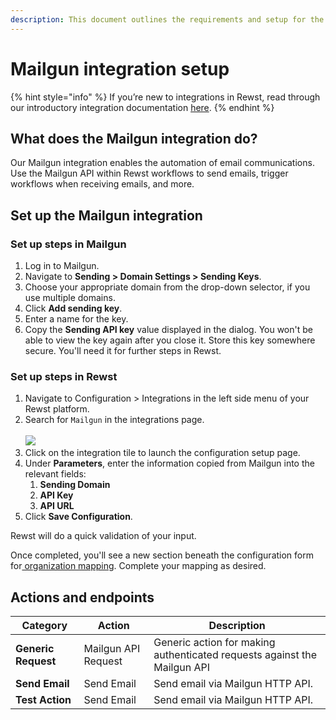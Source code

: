 ```yaml
---
description: This document outlines the requirements and setup for the Mailgun integration.
---
```


# Mailgun integration setup

{% hint style="info" %}
If you’re new to integrations in Rewst, read through our introductory integration documentation [here](https://docs.rewst.help/documentation/integrations).
{% endhint %}

## What does the Mailgun integration do?

Our Mailgun integration enables the automation of email communications. Use the Mailgun API within Rewst workflows to send emails, trigger workflows when receiving emails, and more.

## Set up the Mailgun integration

### Set up steps in Mailgun

1. Log in to Mailgun.
2. Navigate to **Sending > Domain Settings > Sending Keys**.
3. Choose your appropriate domain from the drop-down selector, if you use multiple domains.
4. Click **Add sending key**.
5. Enter a name for the key.
6. Copy the **Sending API key** value displayed in the dialog.  You won't be able to view the key again after you close it. Store this key somewhere secure. You'll need it for further steps in Rewst.

### Set up steps in Rewst

1. Navigate to Configuration > Integrations in the left side menu of your Rewst platform.
2. Search for `Mailgun` in the integrations page.\
   \
   ![](<../../../../../.gitbook/assets/Screenshot 2025-05-02 at 4.20.17 PM.png>)
3. Click on the integration tile to launch the configuration setup page.
4. Under **Parameters**, enter the information copied from Mailgun into the relevant fields:
   1. **Sending Domain**
   2. **API Key**
   3. **API URL**
5. Click **Save Configuration**.

Rewst will do a quick validation of your input.

Once completed, you'll see a new section beneath the configuration form for[ organization mapping](https://docs.rewst.help/documentation/integrations#what-is-organization-mapping). Complete your mapping as desired.&#x20;

## Actions and endpoints

| Category            | Action              | Description                                                              |
| ------------------- | ------------------- | ------------------------------------------------------------------------ |
| **Generic Request** | Mailgun API Request | Generic action for making authenticated requests against the Mailgun API |
| **Send Email**      | Send Email          | Send email via Mailgun HTTP API.                                         |
| **Test Action**     | Send Email          | Send email via Mailgun HTTP API.                                         |
